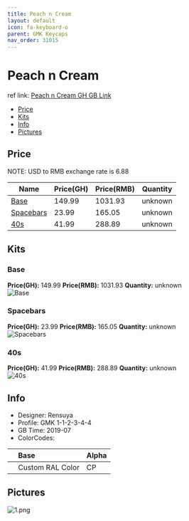 ```yaml
---
title: Peach n Cream
layout: default
icon: fa-keyboard-o
parent: GMK Keycaps
nav_order: 31015
---
```


# Peach n Cream

ref link: [Peach n Cream GH GB Link](https://geekhack.org/index.php?topic=100482.0)

* [Price](#price)
* [Kits](#kits)
* [Info](#info)
* [Pictures](#pictures)


## Price  
NOTE: USD to RMB exchange rate is 6.88

| Name          | Price(GH)    |  Price(RMB) | Quantity |
| ------------- | ------------ |  ---------- | -------- |
|[Base](#base)|149.99|1031.93|unknown|
|[Spacebars](#spacebars)|23.99|165.05|unknown|
|[40s](#40s)|41.99|288.89|unknown|


## Kits
### Base
**Price(GH):** 149.99    **Price(RMB):** 1031.93    **Quantity:** unknown  
<img src="{{ 'assets/images/gmk-keycaps/peachncream/kits_pics/base.png' | relative_url }}" alt="Base" class="image featured">

### Spacebars
**Price(GH):** 23.99    **Price(RMB):** 165.05    **Quantity:** unknown  
<img src="{{ 'assets/images/gmk-keycaps/peachncream/kits_pics/spacebars.png' | relative_url }}" alt="Spacebars" class="image featured">

### 40s
**Price(GH):** 41.99    **Price(RMB):** 288.89    **Quantity:** unknown  
<img src="{{ 'assets/images/gmk-keycaps/peachncream/kits_pics/40s.png' | relative_url }}" alt="40s" class="image featured">


## Info
* Designer: Rensuya
* Profile: GMK 1-1-2-3-4-4
* GB Time: 2019-07
* ColorCodes:  

||Base|Alpha
|:------|:------|:------
||Custom RAL Color|CP


## Pictures
<img src="{{ 'assets/images/gmk-keycaps/peachncream/rendering_pics/1.png' | relative_url }}" alt="1.png" class="image featured">
